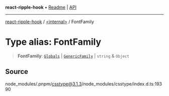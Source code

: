 **react-ripple-hook** • [Readme](../../README.md) \| [API](../../globals.md)

***

[react-ripple-hook](../../README.md) / [\<internal\>](../README.md) / FontFamily

# Type alias: FontFamily

> **FontFamily**: [`Globals`](Globals.md) \| [`GenericFamily`](GenericFamily.md) \| `string` & `Object`

## Source

node\_modules/.pnpm/csstype@3.1.3/node\_modules/csstype/index.d.ts:19390

